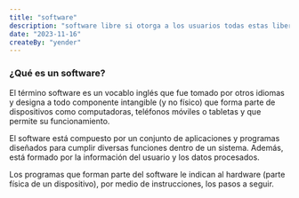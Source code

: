 ```yaml
---
title: "software"
description: "software libre si otorga a los usuarios todas estas libertades de manera adecuada. De lo contrario no es libre."
date: "2023-11-16"
createBy: "yender"
---
```


### ¿Qué es un software?

El término software es un vocablo inglés que fue tomado por otros idiomas y designa a todo componente intangible (y no físico) que forma parte de dispositivos como computadoras, teléfonos móviles o tabletas y que permite su funcionamiento.

El software está compuesto por un conjunto de aplicaciones y programas diseñados para cumplir diversas funciones dentro de un sistema. Además, está formado por la información del usuario y los datos procesados.

Los programas que forman parte del software le indican al hardware (parte física de un dispositivo), por medio de instrucciones, los pasos a seguir.
